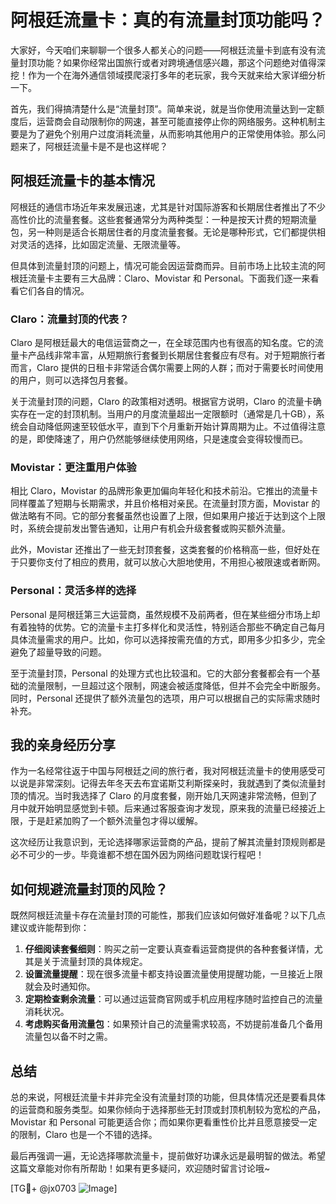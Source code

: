 # 阿根廷流量卡：真的有流量封顶功能吗？

大家好，今天咱们来聊聊一个很多人都关心的问题——阿根廷流量卡到底有没有流量封顶功能？如果你经常出国旅行或者对跨境通信感兴趣，那这个问题绝对值得深挖！作为一个在海外通信领域摸爬滚打多年的老玩家，我今天就来给大家详细分析一下。

首先，我们得搞清楚什么是“流量封顶”。简单来说，就是当你使用流量达到一定额度后，运营商会自动限制你的网速，甚至可能直接停止你的网络服务。这种机制主要是为了避免个别用户过度消耗流量，从而影响其他用户的正常使用体验。那么问题来了，阿根廷流量卡是不是也这样呢？

## 阿根廷流量卡的基本情况

阿根廷的通信市场近年来发展迅速，尤其是针对国际游客和长期居住者推出了不少高性价比的流量套餐。这些套餐通常分为两种类型：一种是按天计费的短期流量包，另一种则是适合长期居住者的月度流量套餐。无论是哪种形式，它们都提供相对灵活的选择，比如固定流量、无限流量等。

但具体到流量封顶的问题上，情况可能会因运营商而异。目前市场上比较主流的阿根廷流量卡主要有三大品牌：Claro、Movistar 和 Personal。下面我们逐一来看看它们各自的情况。

### Claro：流量封顶的代表？

Claro 是阿根廷最大的电信运营商之一，在全球范围内也有很高的知名度。它的流量卡产品线非常丰富，从短期旅行套餐到长期居住套餐应有尽有。对于短期旅行者而言，Claro 提供的日租卡非常适合偶尔需要上网的人群；而对于需要长时间使用的用户，则可以选择包月套餐。

关于流量封顶的问题，Claro 的政策相对透明。根据官方说明，Claro 的流量卡确实存在一定的封顶机制。当用户的月度流量超出一定限额时（通常是几十GB），系统会自动降低网速至较低水平，直到下个月重新开始计算周期为止。不过值得注意的是，即使降速了，用户仍然能够继续使用网络，只是速度会变得较慢而已。

### Movistar：更注重用户体验

相比 Claro，Movistar 的品牌形象更加偏向年轻化和技术前沿。它推出的流量卡同样覆盖了短期与长期需求，并且价格相对亲民。在流量封顶方面，Movistar 的做法略有不同。它的部分套餐虽然也设置了上限，但如果用户接近于达到这个上限时，系统会提前发出警告通知，让用户有机会升级套餐或购买额外流量。

此外，Movistar 还推出了一些无封顶套餐，这类套餐的价格稍高一些，但好处在于只要你支付了相应的费用，就可以放心大胆地使用，不用担心被限速或者断网。

### Personal：灵活多样的选择

Personal 是阿根廷第三大运营商，虽然规模不及前两者，但在某些细分市场上却有着独特的优势。它的流量卡主打多样化和灵活性，特别适合那些不确定自己每月具体流量需求的用户。比如，你可以选择按需充值的方式，即用多少扣多少，完全避免了超量导致的问题。

至于流量封顶，Personal 的处理方式也比较温和。它的大部分套餐都会有一个基础的流量限制，一旦超过这个限制，网速会被适度降低，但并不会完全中断服务。同时，Personal 还提供了额外流量包的选项，用户可以根据自己的实际需求随时补充。

## 我的亲身经历分享

作为一名经常往返于中国与阿根廷之间的旅行者，我对阿根廷流量卡的使用感受可以说是非常深刻。记得去年冬天去布宜诺斯艾利斯探亲时，我就遇到了类似流量封顶的情况。当时我选择了 Claro 的月度套餐，刚开始几天网速非常流畅，但到了月中就开始明显感觉到卡顿。后来通过客服查询才发现，原来我的流量已经接近上限，于是赶紧加购了一个额外流量包才得以缓解。

这次经历让我意识到，无论选择哪家运营商的产品，提前了解其流量封顶规则都是必不可少的一步。毕竟谁都不想在国外因为网络问题耽误行程吧！

## 如何规避流量封顶的风险？

既然阿根廷流量卡存在流量封顶的可能性，那我们应该如何做好准备呢？以下几点建议或许能帮到你：

1. **仔细阅读套餐细则**：购买之前一定要认真查看运营商提供的各种套餐详情，尤其是关于流量封顶的具体规定。
2. **设置流量提醒**：现在很多流量卡都支持设置流量使用提醒功能，一旦接近上限就会及时通知你。
3. **定期检查剩余流量**：可以通过运营商官网或手机应用程序随时监控自己的流量消耗状况。
4. **考虑购买备用流量包**：如果预计自己的流量需求较高，不妨提前准备几个备用流量包以备不时之需。

## 总结

总的来说，阿根廷流量卡并非完全没有流量封顶的功能，但具体情况还是要看具体的运营商和服务类型。如果你倾向于选择那些无封顶或封顶机制较为宽松的产品，Movistar 和 Personal 可能更适合你；而如果你更看重性价比并且愿意接受一定的限制，Claro 也是一个不错的选择。

最后再强调一遍，无论选择哪款流量卡，提前做好功课永远是最明智的做法。希望这篇文章能对你有所帮助！如果有更多疑问，欢迎随时留言讨论哦~

[TG💪+ @jx0703 ![Image](https://github.com/user-attachments/assets/dbca1d08-cadb-493c-b0ec-ad6f7a83f270)]